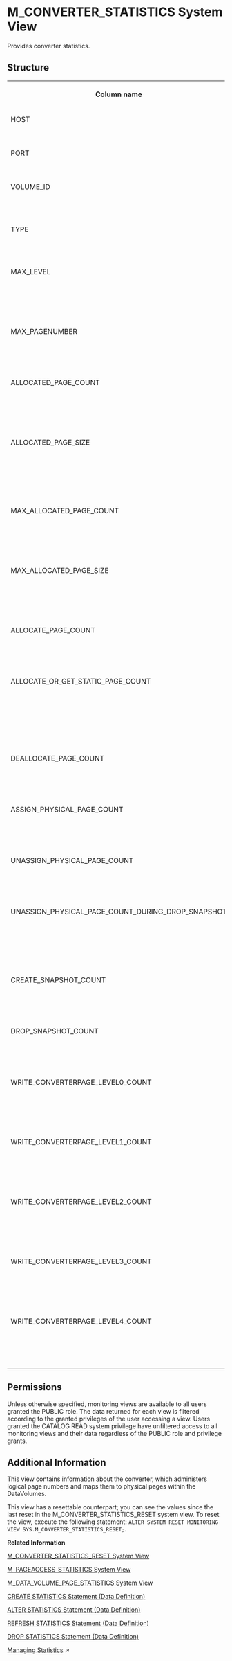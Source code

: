 <!-- loio20acadb5751910148bbcb1243495f6db -->

# M\_CONVERTER\_STATISTICS System View

Provides converter statistics.



<a name="loio20acadb5751910148bbcb1243495f6db___m__c_o_n_v_e_r_t_e_r__s_t_a_t_i_s_t_i_c_s_1struct_M_CONVERTER_STATISTICS"/>

## Structure


<table>
<tr>
<th valign="top">

Column name

</th>
<th valign="top">

Data type

</th>
<th valign="top">

Description

</th>
</tr>
<tr>
<td valign="top">

HOST

</td>
<td valign="top">

NVARCHAR\(64\)

</td>
<td valign="top">

Displays the host name.

</td>
</tr>
<tr>
<td valign="top">

PORT

</td>
<td valign="top">

INTEGER

</td>
<td valign="top">

Displays the internal port.

</td>
</tr>
<tr>
<td valign="top">

VOLUME\_ID

</td>
<td valign="top">

INTEGER

</td>
<td valign="top">

Displays the persistence volume ID.

</td>
</tr>
<tr>
<td valign="top">

TYPE

</td>
<td valign="top">

NVARCHAR\(32\)

</td>
<td valign="top">

Displays the type of converter.

</td>
</tr>
<tr>
<td valign="top">

MAX\_LEVEL

</td>
<td valign="top">

BIGINT

</td>
<td valign="top">

Displays the maximum level. For example, the root page level.

</td>
</tr>
<tr>
<td valign="top">

MAX\_PAGENUMBER

</td>
<td valign="top">

BIGINT

</td>
<td valign="top">

Displays the maximum page number in HEXID.

</td>
</tr>
<tr>
<td valign="top">

ALLOCATED\_PAGE\_COUNT

</td>
<td valign="top">

BIGINT

</td>
<td valign="top">

Displays the number of currently allocated pages.

</td>
</tr>
<tr>
<td valign="top">

ALLOCATED\_PAGE\_SIZE

</td>
<td valign="top">

BIGINT

</td>
<td valign="top">

Displays the total size, in bytes, of the currently allocated pages.

</td>
</tr>
<tr>
<td valign="top">

MAX\_ALLOCATED\_PAGE\_COUNT

</td>
<td valign="top">

BIGINT

</td>
<td valign="top">

Displays the maximum number of allocated pages.

</td>
</tr>
<tr>
<td valign="top">

MAX\_ALLOCATED\_PAGE\_SIZE

</td>
<td valign="top">

BIGINT

</td>
<td valign="top">

Displays the maximum size, in bytes, of the allocated pages.

</td>
</tr>
<tr>
<td valign="top">

ALLOCATE\_PAGE\_COUNT

</td>
<td valign="top">

BIGINT

</td>
<td valign="top">

Displays the number of page allocations.

</td>
</tr>
<tr>
<td valign="top">

ALLOCATE\_OR\_GET\_STATIC\_PAGE\_COUNT

</td>
<td valign="top">

BIGINT

</td>
<td valign="top">

Displays the number of page allocations or retrievals during the static phase.

</td>
</tr>
<tr>
<td valign="top">

DEALLOCATE\_PAGE\_COUNT

</td>
<td valign="top">

BIGINT

</td>
<td valign="top">

Displays the number of page deallocations.

</td>
</tr>
<tr>
<td valign="top">

ASSIGN\_PHYSICAL\_PAGE\_COUNT

</td>
<td valign="top">

BIGINT

</td>
<td valign="top">

Displays the number of physical page assignments.

</td>
</tr>
<tr>
<td valign="top">

UNASSIGN\_PHYSICAL\_PAGE\_COUNT

</td>
<td valign="top">

BIGINT

</td>
<td valign="top">

Displays the number of physical page unassignments.

</td>
</tr>
<tr>
<td valign="top">

UNASSIGN\_PHYSICAL\_PAGE\_COUNT\_DURING\_DROP\_SNAPSHOT

</td>
<td valign="top">

BIGINT

</td>
<td valign="top">

Displays the number of physical page unassignments during a drop snapshot.

</td>
</tr>
<tr>
<td valign="top">

CREATE\_SNAPSHOT\_COUNT

</td>
<td valign="top">

BIGINT

</td>
<td valign="top">

Displays the number of created snapshots.

</td>
</tr>
<tr>
<td valign="top">

DROP\_SNAPSHOT\_COUNT

</td>
<td valign="top">

BIGINT

</td>
<td valign="top">

Displays the number of dropped snapshots.

</td>
</tr>
<tr>
<td valign="top">

WRITE\_CONVERTERPAGE\_LEVEL0\_COUNT

</td>
<td valign="top">

BIGINT

</td>
<td valign="top">

Displays the number of level 0 converter pages written to the disk.

</td>
</tr>
<tr>
<td valign="top">

WRITE\_CONVERTERPAGE\_LEVEL1\_COUNT

</td>
<td valign="top">

BIGINT

</td>
<td valign="top">

Displays the number of level 1 converter pages written to the disk.

</td>
</tr>
<tr>
<td valign="top">

WRITE\_CONVERTERPAGE\_LEVEL2\_COUNT

</td>
<td valign="top">

BIGINT

</td>
<td valign="top">

Displays the number of level 2 converter pages written to the disk.

</td>
</tr>
<tr>
<td valign="top">

WRITE\_CONVERTERPAGE\_LEVEL3\_COUNT

</td>
<td valign="top">

BIGINT

</td>
<td valign="top">

Displays the number of level 3 converter pages written to the disk.

</td>
</tr>
<tr>
<td valign="top">

WRITE\_CONVERTERPAGE\_LEVEL4\_COUNT

</td>
<td valign="top">

BIGINT

</td>
<td valign="top">

Displays the number of level 4 converter pages written to the disk.

</td>
</tr>
</table>



<a name="loio20acadb5751910148bbcb1243495f6db__section_x3x_my5_tbc"/>

## Permissions

Unless otherwise specified, monitoring views are available to all users granted the PUBLIC role. The data returned for each view is filtered according to the granted privileges of the user accessing a view. Users granted the CATALOG READ system privilege have unfiltered access to all monitoring views and their data regardless of the PUBLIC role and privilege grants.



<a name="loio20acadb5751910148bbcb1243495f6db___m__c_o_n_v_e_r_t_e_r__s_t_a_t_i_s_t_i_c_s_1fulldesc_M_CONVERTER_STATISTICS"/>

## Additional Information

This view contains information about the converter, which administers logical page numbers and maps them to physical pages within the DataVolumes.

This view has a resettable counterpart; you can see the values since the last reset in the M\_CONVERTER\_STATISTICS\_RESET system view. To reset the view, execute the following statement: `ALTER SYSTEM RESET MONITORING VIEW SYS.M_CONVERTER_STATISTICS_RESET;`.

**Related Information**  


[M\_CONVERTER\_STATISTICS\_RESET System View](m-converter-statistics-reset-system-view-20acd16.md "Provides converter statistics since the last reset.")

[M\_PAGEACCESS\_STATISTICS System View](m-pageaccess-statistics-system-view-20b6979.md "Provides PageAccess statistics.")

[M\_DATA\_VOLUME\_PAGE\_STATISTICS System View](m-data-volume-page-statistics-system-view-20adabc.md "Provides page usage statistics on data volumes.")

[CREATE STATISTICS Statement \(Data Definition\)](../../010-SQL-Reference/012-SQL-Statements/create-statistics-statement-data-definition-20d5252.md "Creates data statistic objects that allow the query optimizer to make better decisions for query plans.")

[ALTER STATISTICS Statement \(Data Definition\)](../../010-SQL-Reference/012-SQL-Statements/alter-statistics-statement-data-definition-c656476.md "Alters the properties of a data statistics object.")

[REFRESH STATISTICS Statement \(Data Definition\)](../../010-SQL-Reference/012-SQL-Statements/refresh-statistics-statement-data-definition-20fae6d.md "Specifies a column that is part of the data sources.")

[DROP STATISTICS Statement \(Data Definition\)](../../010-SQL-Reference/012-SQL-Statements/drop-statistics-statement-data-definition-20d7c59.md "Drops user-defined data statistic objects that the query optimizer uses to make decisions for query plans.")

[Managing Statistics](https://help.sap.com/viewer/477aa413a36c4a95878460696fcc8896/2024_3_QRC/en-US/0a9ae9e9ccc743f4a2808399da354657.html "Statistics assist the query optimizer in making better decisions and work for both virtual tables and linked database.") :arrow_upper_right:

